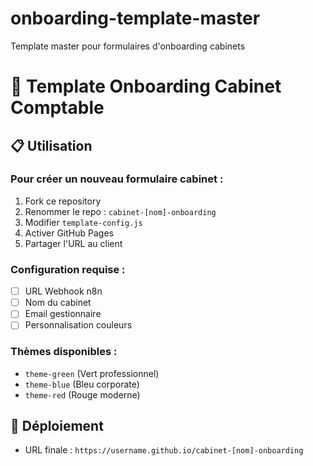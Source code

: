 # onboarding-template-master
Template master pour formulaires d'onboarding cabinets

# 🎯 Template Onboarding Cabinet Comptable

## 📋 Utilisation

### Pour créer un nouveau formulaire cabinet :
1. Fork ce repository
2. Renommer le repo : `cabinet-[nom]-onboarding`
3. Modifier `template-config.js`
4. Activer GitHub Pages
5. Partager l'URL au client

### Configuration requise :
- [ ] URL Webhook n8n
- [ ] Nom du cabinet
- [ ] Email gestionnaire
- [ ] Personnalisation couleurs

### Thèmes disponibles :
- `theme-green` (Vert professionnel)
- `theme-blue` (Bleu corporate)
- `theme-red` (Rouge moderne)

## 🚀 Déploiement
- URL finale : `https://username.github.io/cabinet-[nom]-onboarding`

